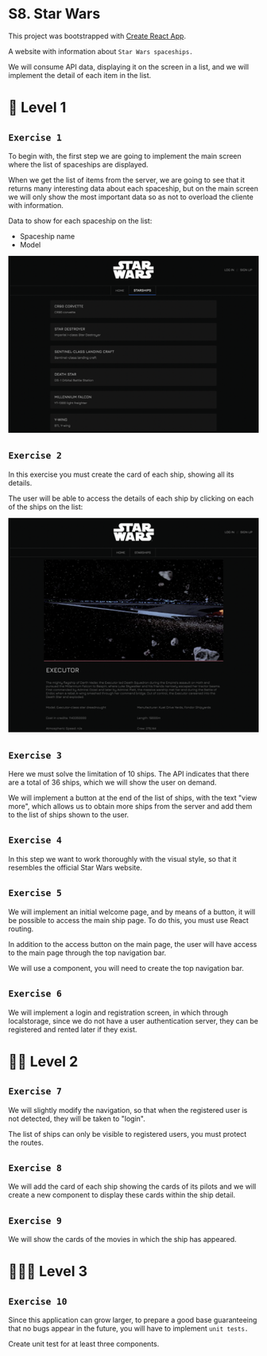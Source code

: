 # S8. Star Wars

This project was bootstrapped with [Create React App](https://github.com/facebook/create-react-app).

A website with information about `Star Wars spaceships.`

We will consume API data, displaying it on the screen in a list, and we will implement the detail of each item in the list.

# 🚀 Level 1

## `Exercise 1`

To begin with, the first step we are going to implement the main screen where the list of spaceships are displayed.

When we get the list of items from the server, we are going to see that it returns many interesting data about each spaceship, but on the main screen we will only show the most important data so as not to overload the cliente with information.

Data to show for each spaceship on the list:

- Spaceship name
- Model

![Link image](src/assets/img/star-1.png)

## `Exercise 2`

In this exercise you must create the card of each ship, showing all its details.

The user will be able to access the details of each ship by clicking on each of the ships on the list:

![Link image](src/assets/img/star-2.png)

## `Exercise 3`

Here we must solve the limitation of 10 ships. The API indicates that there are a total of 36 ships, which we will show the user on demand.

We will implement a button at the end of the list of ships, with the text "view more", which allows us to obtain more ships from the server and add them to the list of ships shown to the user.

## `Exercise 4`

In this step we want to work thoroughly with the visual style, so that it resembles the official Star Wars website.

## `Exercise 5`

We will implement an initial welcome page, and by means of a button, it will be possible to access the main ship page. To do this, you must use React routing.

In addition to the access button on the main page, the user will have access to the main page through the top navigation bar.

We will use a component, you will need to create the top navigation bar.

## `Exercise 6`

We will implement a login and registration screen, in which through localstorage, since we do not have a user authentication server, they can be registered and rented later if they exist.

# 🚀🚀 Level 2

## `Exercise 7`

We will slightly modify the navigation, so that when the registered user is not detected, they will be taken to "login".

The list of ships can only be visible to registered users, you must protect the routes.

## `Exercise 8`

We will add the card of each ship showing the cards of its pilots and we will create a new component to display these cards within the ship detail.

## `Exercise 9`

We will show the cards of the movies in which the ship has appeared.

# 🚀🚀🚀 Level 3

## `Exercise 10`

Since this application can grow larger, to prepare a good base guaranteeing that no bugs appear in the future, you will have to implement `unit tests.`

Create unit test for at least three components.



